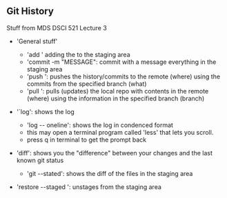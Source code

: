 ## Git History

Stuff from MDS DSCI 521 Lecture 3

- 'General stuff'
    - 'add <FILENAMES>' adding the <FILENAMES> to the staging area
    - 'commit -m "MESSAGE": commit with a message everything in the staging area
    - 'push <WHERE> <WHAT>': pushes the history/commits to the remote (where) using the commits from the specified branch (what)
    - 'pull <WHERE> <WHAT>': pulls (updates) the local repo with contents in the remote (where) using the information in the specified branch (branch)

- '`log': shows the log
    - 'log -- oneline': shows the log in condenced format
    - this may open a terminal program called 'less' that lets you scroll.
    - press q in terminal to get the prompt back

- 'diff': shows you the "difference" between your changes and the last known git status
    - 'git --stated': shows the diff of the files in the staging area

- 'restore --staged <FILE>': unstages <FILE> from the staging area

